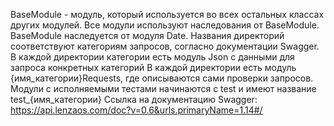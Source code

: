 BaseModule - модуль, который используется во всех остальных классах других модулей. Все модули используют наследования от BaseModule.
BaseModule наследуется от модуля Date.
Названия директорий соответствуют категориям запросов, согласно документации Swagger. 
В каждой директории категории есть модуль Json с данными для запроса конкретных категорий
В каждой директории есть модуль {имя_категории}Requests, где описываются сами проверки запросов. 
Модули с исполняемыми тестами начинаются с test и имеют название test_{имя_категории}
Ссылка на документацию Swagger:
https://api.lenzaos.com/doc?v=0.6&urls.primaryName=1.14#/
